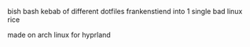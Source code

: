 bish bash kebab of different dotfiles frankenstiend into 1 single bad linux rice

made on arch linux for hyprland
